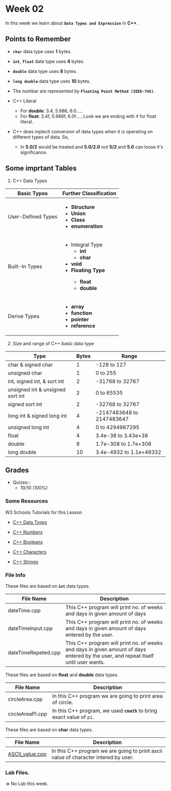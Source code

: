 # Week 02

In this week we learn about **`Data Types and Expression`** in **C++**.

## Points to Remember

- **`char`** data type uses **1** bytes.

- **`int`**, **`float`** data type uses **4** bytes.

- **`double`** data type uses **8** bytes.

- **`long double`** data type uses **10** bytes.

- The numbar are represented by **`Floating Point Method (IEEE-745)`**.

- C++ Literal
    - For **double**: 3.4, 5.986, 6.0.....
    - For **float**: 3.4f, 5.986f, 6.0f... , Look we are ending with **`f`** for float literal.

- C++ does inplecit conversion of data types when it is operating on different types of data. So, 
    - In **5.0/2** would be treated and **5.0/2.0** not **5/2** and **5.0** can loose it's significance.




## Some imprtant Tables 

1. C++ Data Types

| Basic Types | Further Classification |
|---|---|
| User-Defined Types | <ul><li>**Structure**</li><li>**Union**</li><li>**Class**</li><li>**enumeration**</li></ul> |
| Built-In Types | <ul><li>Integral Type<ul><li><b>int<b></li><li><b>char</b></li></ul></li><li><b>void</b></li><li>Floating Type<ul><li><b>float<b></li><li><b>double</b></li></ul></li></ul> |
| Derive Types | <ul><li><b>array</b></li><li><b>function</b></li><li><b>pointer</b></li><li><b>reference</b></li></ul> |




2. Size and range of C++ basic data type

| Type | Bytes | Range |
|---|---|---|
| char & signed char| 1 | -128 to 127 |
| unsigned char | 1 | 0 to 255 | 
| int, signed int, & sort int | 2 | -31768 to 32767 |
| unsigned int & unsigned sort int | 2 | 0 to 65535 |
| signed sort int | 2 | -32768 to 32767 |
| long int & signed long int | 4 | -2147483648 to 2147483647 |
| unsigned long int | 4 | 0 to 4294967295 |
| float | 4 | 3.4e-38 to 3.43e+38 |
| double | 8 | 1.7e-308 to  1.7e+308 |
| long double | 10 | 3.4e-4932 to 1.1e+49332 |



## Grades

- Quizes:-
    - 10/10 (100%)


### Some Resources

W3 Schools Tutorials for this Lesson

- [C++ Data Types](https://www.w3schools.com/cpp/cpp_data_types.asp)

- [C++ Numbers](https://www.w3schools.com/cpp/cpp_data_types_numeric.asp)

- [C++ Booleans](https://www.w3schools.com/cpp/cpp_data_types_bool.asp)

- [C++ Characters](https://www.w3schools.com/cpp/cpp_data_types_char.asp)

- [C++ Strings](https://www.w3schools.com/cpp/cpp_data_types_string.asp)


### File Info

These files are based on **`int`** data types.

| File Name | Description |
|---|---|
| dateTime.cpp | This C++ program will print no. of weeks and days in given amount of days |
| dateTimeInput.cpp | This C++ program will print no. of weeks and days in given amount of days entered by the user. |
| dateTimeRepeted.cpp | This C++ program will print no. of weeks and days in given amount of days entered by the user, and repeat itself until user wants. |


These files are based on **float** and **double** data types.

| File Name | Description |
|---|---|
| circleArea.cpp | In this C++ program we are going to print area of circle. |
| circleAreaPI.cpp | In this C++ program, we used **`cmath`** to bring exact value of `pi`. |


These files are based on **char** data types.

| File Name | Description |
|---|---|
| [ASCII_value.cpp](ASCII_value.cpp) | In this C++ program we are going to print ascii value of character intered by user. |

### Lab Files.
**->** No Lab this week.